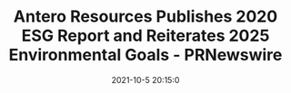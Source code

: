 ---
"title": "Antero Resources Publishes 2020 ESG Report and Reiterates 2025 Environmental Goals - PRNewswire"
"date": "2021-10-5 20:15:0"
"feed_name": "GOOGLENEWSDRILLING"
"feed_website": "https://news.google.com/search?q=drilling%2Bincident&hl=en-US&gl=US&ceid=US:en"
"feed_rss": "https://news.google.com/rss/search?q=drilling%2Bincident&hl=en-US&gl=US&ceid=US:en"
"link": "https://www.prnewswire.com/news-releases/antero-resources-publishes-2020-esg-report-and-reiterates-2025-environmental-goals-301393375.html"
"source": "{'href': 'https://www.prnewswire.com', 'title': 'PRNewswire'}"
"file": "_posts/2021-1-1-9b126da114efbd4927d5485fbeac361f2e7e5899.md"
"accident": "0"
"drilling": "0"
"dead": "0"
"injured": "0"
"arrested": "0"
"place": "unknown place"
"where": "unknown site"
"causes": "unknown"
"place_uri": "unknown place"
---